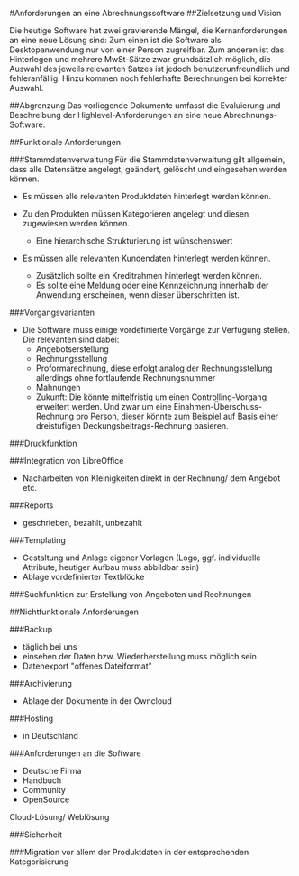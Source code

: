#Anforderungen an eine Abrechnungssoftware
##Zielsetzung und Vision 

Die heutige Software hat zwei gravierende Mängel, die Kernanforderungen an eine neue Lösung sind:
Zum einen ist die Software als Desktopanwendung nur von einer Person zugreifbar.
Zum anderen ist das Hinterlegen und mehrere MwSt-Sätze zwar grundsätzlich möglich, die Auswahl des jeweils relevanten Satzes ist jedoch benutzerunfreundlich und fehleranfällig. Hinzu kommen noch fehlerhafte Berechnungen bei korrekter Auswahl.

##Abgrenzung
Das vorliegende Dokumente umfasst die Evaluierung und Beschreibung der Highlevel-Anforderungen an eine neue Abrechnungs-Software.


##Funktionale Anforderungen

###Stammdatenverwaltung
Für die Stammdatenverwaltung gilt allgemein, dass alle Datensätze angelegt, geändert, gelöscht und eingesehen werden können.

* Es müssen alle relevanten Produktdaten hinterlegt werden können.
* Zu den Produkten müssen Kategorieren angelegt und diesen zugewiesen werden können.
    * Eine hierarchische Strukturierung ist wünschenswert

* Es müssen alle relevanten Kundendaten hinterlegt werden können.
    * Zusätzlich sollte ein Kreditrahmen hinterlegt werden können. 
    * Es sollte eine Meldung oder eine Kennzeichnung innerhalb der Anwendung erscheinen, wenn dieser überschritten ist.

###Vorgangsvarianten
* Die Software muss einige vordefinierte Vorgänge zur Verfügung stellen. Die relevanten sind dabei:
    * Angebotserstellung
    * Rechnungsstellung
    * Proformarechnung, diese erfolgt analog der Rechnungsstellung allerdings ohne fortlaufende Rechnungsnummer
    * Mahnungen
    * Zukunft: Die könnte mittelfristig um einen Controlling-Vorgang erweitert werden. Und zwar um eine  Einahmen-Überschuss-Rechnung pro Person, dieser könnte zum Beispiel auf Basis einer dreistufigen Deckungsbeitrags-Rechnung basieren. 

###Druckfunktion 

###Integration von LibreOffice
- Nacharbeiten von Kleinigkeiten direkt in der Rechnung/ dem Angebot etc. 

###Reports
- geschrieben, bezahlt, unbezahlt

###Templating
- Gestaltung und Anlage eigener Vorlagen (Logo, ggf. individuelle Attribute, heutiger Aufbau muss abbildbar sein)
- Ablage vordefinierter Textblöcke

###Suchfunktion
zur Erstellung von Angeboten und Rechnungen 

##Nichtfunktionale Anforderungen

###Backup
* täglich bei uns 
* einsehen der Daten bzw. Wiederherstellung muss möglich sein
* Datenexport "offenes Dateiformat"

###Archivierung
* Ablage der Dokumente in der Owncloud

###Hosting
* in Deutschland

###Anforderungen an die Software
* Deutsche Firma
* Handbuch
* Community
* OpenSource

Cloud-Lösung/ Weblösung

###Sicherheit


###Migration
vor allem der Produktdaten in der entsprechenden Kategorisierung

